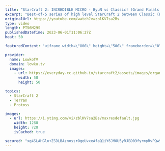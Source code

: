 ```yaml
---
title: "StarCraft 2: INCREDIBLE MICRO - ByuN vs Classic! (Grand Finals)"
excerpt: "Best-of-5 series of high level StarCraft 2 between Classic (Protoss) and ByuN (Terran). This series is the Grand Finals of the ESL Open Cup 175 Korea. Support my work: https://patreon.com/lowkotv Lowko Merch: https://lowko.shop  My YouTube channels: https://youtube.com/lowkotv https://youtube.com/morelowko"
originalUrl: https://youtube.com/watch?v=zblKV7sa2Bs
type: video
length: PT56M29S
publishedDateTime: 2023-06-01T11:06:27Z
heat: 50

featuredContent: "<iframe width=\"800\" height=\"500\" frameborder=\"0\" src=\"https://www.youtube.com/embed/zblKV7sa2Bs\" allow=\"accelerometer; autoplay; encrypted-media; gyroscope; picture-in-picture\" allowfullscreen></iframe>"

provider:
  name: LowkoTV
  domain: lowko.tv
  images:
    - url: https://everyday-cc.github.io/starcraft2/assets/images/organizations/lowko.tv-50x50.jpg
      width: 50
      height: 50

topics:
  - StarCraft 2
  - Terran
  - Protoss

images:
  - url: https://i.ytimg.com/vi/zblKV7sa2Bs/maxresdefault.jpg
    width: 1280
    height: 720
    isCached: true

secured: "xg4SLAHGlu+ZSDLBAznossrOgeUvxeAfaQ1iY6JMOU5yRJBD03fyrmpRvPQw9Fa3ZZc/IN4p8jFhrlnyvjyKIAGzpAaM/ggoLLyxkvSVJzV5kr6WEVSsjpyj158IMKDkKTg4NpE0O1YuCPcvMWClf8cMo1QQRMNAX0wNaiiu3AWoLT4oetdzLy6jNfy5TRQHOV4SAKXGk+bwed4Y5U4mjrjuH74qbODDSztcuYEc6URskWd/PRCQFgMgHSe4BSpQ/yAzGpaE1QWygPGURgERKZWyNlNYCZkxFOjgjoyyH4WtiW5VeFWfWpI3mpuDZdkMrxK3z52VTIqZuXODFXOppFAesivm1HDrCFANjVnM2DHKPcbvO8AkFK1mzppuQLvk/V/BwoXy0qEEx5SmpofsFNw4Dg6jqZn7MRdww7aeqDM=;qCUlgtOqYqN2+jAwur+hDQ=="
---
```


